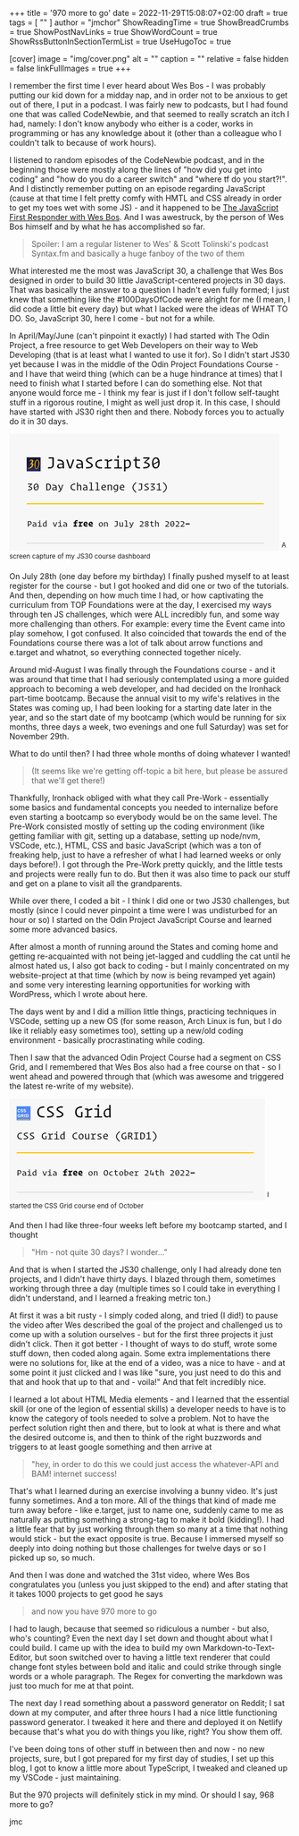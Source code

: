 +++
title = '970 more to go'
date = 2022-11-29T15:08:07+02:00
draft = true
tags = [ "" ]
author = "jmchor"
ShowReadingTime = true
ShowBreadCrumbs = true
ShowPostNavLinks = true
ShowWordCount = true
ShowRssButtonInSectionTermList = true
UseHugoToc = true

[cover]
image = "img/cover.png"
alt = "<alt text>"
caption = "<text>"
relative = false
hidden = false
linkFullImages = true
+++

I remember the first time I ever heard about Wes Bos - I was probably putting our kid down for a midday nap, and in order not to be anxious to get out of there, I put in a podcast. I was fairly new to podcasts, but I had found one that was called CodeNewbie, and that seemed to really scratch an itch I had, namely: I don't know anybody who either is a coder, works in programming or has any knowledge about it (other than a colleague who I couldn't talk to because of work hours).

I listened to random episodes of the CodeNewbie podcast, and in the beginning those were mostly along the lines of "how did you get into coding" and "how do you do a career switch" and "where tf do you start?!". And I distinctly remember putting on an episode regarding JavaScript (cause at that time I felt pretty comfy with HMTL and CSS already in order to get my toes wet with some JS) - and it happened to be [The JavaScript First Responder with Wes Bos](https://www.codenewbie.org/podcast/the-javascript-first-responder). And I was awestruck, by the person of Wes Bos himself and by what he has accomplished so far.

> Spoiler: I am a regular listener to Wes' & Scott Tolinski's podcast Syntax.fm and basically a huge fanboy of the two of them

What interested me the most was JavaScript 30, a challenge that Wes Bos designed in order to build 30 little JavaScript-centered projects in 30 days. That was basically the answer to a question I hadn't even fully formed; I just knew that something like the #100DaysOfCode were alright for me (I mean, I did code a little bit every day) but what I lacked were the ideas of WHAT TO DO. So, JavaScript 30, here I come - but not for a while.

In April/May/June (can't pinpoint it exactly) I had started with The Odin Project, a free resource to get Web Developers on their way to Web Developing (that is at least what I wanted to use it for). So I didn't start JS30 yet because I was in the middle of the Odin Project Foundations Course - and I have that weird thing (which can be a huge hindrance at times) that I need to finish what I started before I can do something else. Not that anyone would force me - I think my fear is just if I don't follow self-taught stuff in a rigorous routine, I might as well just drop it. In this case, I should have started with JS30 right then and there. Nobody forces you to actually do it in 30 days.

<div class="post-image">
    <img src="img/JS30.png" alt="image">
    <sup>A screen capture of my JS30 course dashboard
</sup>
</div>


On July 28th (one day before my birthday) I finally pushed myself to at least register for the course - but I got hooked and did one or two of the tutorials. And then, depending on how much time I had, or how captivating the curriculum from TOP Foundations were at the day, I exercised my ways through ten JS challenges, which were ALL incredibly fun, and some way more challenging than others. For example: every time the Event came into play somehow, I got confused. It also coincided that towards the end of the Foundations course there was a lot of talk about arrow functions and e.target and whatnot, so everything connected together nicely.

Around mid-August I was finally through the Foundations course - and it was around that time that I had seriously contemplated using a more guided approach to becoming a web developer, and had decided on the Ironhack part-time bootcamp. Because the annual visit to my wife's relatives in the States was coming up, I had been looking for a starting date later in the year, and so the start date of my bootcamp (which would be running for six months, three days a week, two evenings and one full Saturday) was set for November 29th.

What to do until then? I had three whole months of doing whatever I wanted!

> (It seems like we're getting off-topic a bit here, but please be assured that we'll get there!)

Thankfully, Ironhack obliged with what they call Pre-Work - essentially some basics and fundamental concepts you needed to internalize before even starting a bootcamp so everybody would be on the same level. The Pre-Work consisted mostly of setting up the coding environment (like getting familiar with git, setting up a database, setting up node/nvm, VSCode, etc.), HTML, CSS and basic JavaScript (which was a ton of freaking help, just to have a refresher of what I had learned weeks or only days before!). I got through the Pre-Work pretty quickly, and the little tests and projects were really fun to do. But then it was also time to pack our stuff and get on a plane to visit all the grandparents.

While over there, I coded a bit - I think I did one or two JS30 challenges, but mostly (since I could never pinpoint a time were I was undisturbed for an hour or so) I started on the Odin Project JavaScript Course and learned some more advanced basics.

After almost a month of running around the States and coming home and getting re-acquainted with not being jet-lagged and cuddling the cat until he almost hated us, I also got back to coding - but I mainly concentrated on my website-project at that time (which by now is being revamped yet again) and some very interesting learning opportunities for working with WordPress, which I wrote about here.

The days went by and I did a million little things, practicing techniques in VSCode, setting up a new OS (for some reason, Arch Linux is fun, but I do like it reliably easy sometimes too), setting up a new/old coding environment - basically procrastinating while coding.

Then I saw that the advanced Odin Project Course had a segment on CSS Grid, and I remembered that Wes Bos also had a free course on that - so I went ahead and powered through that (which was awesome and triggered the latest re-write of my website).

<div class="post-image">
    <img src="img/cssgrid.png" alt="image">
    <sup>I started the CSS Grid course end of October</sup>
</div>


And then I had like three-four weeks left before my bootcamp started, and I thought

> "Hm - not quite 30 days? I wonder..."

And that is when I started the JS30 challenge, only I had already done ten projects, and I didn't have thirty days. I blazed through them, sometimes working through three a day (multiple times so I could take in everything I didn't understand, and I learned a freaking metric ton.)

At first it was a bit rusty - I simply coded along, and tried (I did!) to pause the video after Wes described the goal of the project and challenged us to come up with a solution ourselves - but for the first three projects it just didn't click. Then it got better - I thought of ways to do stuff, wrote some stuff down, then coded along again. Some extra implementations there were no solutions for, like at the end of a video, was a nice to have - and at some point it just clicked and I was like "sure, you just need to do this and that and hook that up to that and - voila!" And that felt incredibly nice.

I learned a lot about HTML Media elements - and I learned that the essential skill (or one of the legion of essential skills) a developer needs to have is to know the category of tools needed to solve a problem. Not to have the perfect solution right then and there, but to look at what is there and what the desired outcome is, and then to think of the right buzzwords and triggers to at least google something and then arrive at

> "hey, in order to do this we could just access the whatever-API and BAM! internet success!

That's what I learned during an exercise involving a bunny video. It's just funny sometimes. And a ton more. All of the things that kind of made me turn away before - like e.target, just to name one, suddenly came to me as naturally as putting something a strong-tag to make it bold (kidding!). I had a little fear that by just working through them so many at a time that nothing would stick - but the exact opposite is true. Because I immersed myself so deeply into doing nothing but those challenges for twelve days or so I picked up so, so much.

And then I was done and watched the 31st video, where Wes Bos congratulates you (unless you just skipped to the end) and after stating that it takes 1000 projects to get good he says

> and now you have 970 more to go

I had to laugh, because that seemed so ridiculous a number - but also, who's counting? Even the next day I set down and thought about what I could build. I came up with the idea to build my own Markdown-to-Text-Editor, but soon switched over to having a little text renderer that could change font styles between bold and italic and could strike through single words or a whole paragraph. The Regex for converting the markdown was just too much for me at that point.

The next day I read something about a password generator on Reddit; I sat down at my computer, and after three hours I had a nice little functioning password generator. I tweaked it here and there and deployed it on Netlify because that's what you do with things you like, right? You show them off.

I've been doing tons of other stuff in between then and now - no new projects, sure, but I got prepared for my first day of studies, I set up this blog, I got to know a little more about TypeScript, I tweaked and cleaned up my VSCode - just maintaining.

But the 970 projects will definitely stick in my mind. Or should I say, 968 more to go?

jmc
